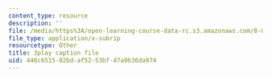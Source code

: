 ```yaml
---
content_type: resource
description: ''
file: /media/https%3A/open-learning-course-data-rc.s3.amazonaws.com/8-821-string-theory-and-holographic-duality-fall-2014/446c651502bdaf5253bf47a9b36da974_14_8tzAd1rA.srt
file_type: application/x-subrip
resourcetype: Other
title: 3play caption file
uid: 446c6515-02bd-af52-53bf-47a9b36da974
---
```

